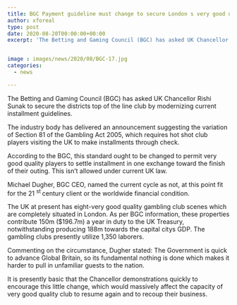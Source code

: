 ```yaml
---
title: BGC Payment guideline must change to secure London s very good quality gambling clubs
author: xforeal 
type: post
date: 2020-08-20T00:00:00+00:00
excerpt: 'The Betting and Gaming Council (BGC) has asked UK Chancellor Rishi Sunak to secure the districts top of the line club by modernizing current installment regulations '


image : images/news/2020/08/BGC-17.jpg
categories:
  - news

---
```

The Betting and Gaming Council (BGC) has asked UK Chancellor Rishi Sunak to secure the districts top of the line club by modernizing current installment guidelines. 

The industry body has delivered an announcement suggesting the variation of Section 81 of the Gambling Act 2005, which requires hot shot club players visiting the UK to make installments through check. 

According to the BGC, this standard ought to be changed to permit very good quality players to settle installment in one exchange toward the finish of their outing. This isn&#8217;t allowed under current UK law. 

Michael Dugher, BGC CEO, named the current cycle as not, at this point fit for the 21 <sup>st </sup> century client or the worldwide financial condition. 

The UK at present has eight-very good quality gambling club scenes which are completely situated in London. As per BGC information, these properties contribute 150m ($196.7m) a year in duty to the UK Treasury, notwithstanding producing 188m towards the capital citys GDP. The gambling clubs presently utilize 1,350 laborers. 

Commenting on the circumstance, Dugher stated: The Government is quick to advance Global Britain, so its fundamental nothing is done which makes it harder to pull in unfamiliar guests to the nation. 

It is presently basic that the Chancellor demonstrations quickly to encourage this little change, which would massively affect the capacity of very good quality club to resume again and to recoup their business.
